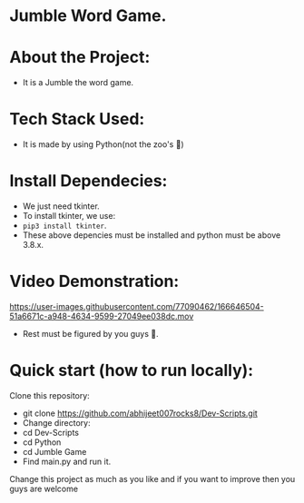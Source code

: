 # Jumble Word Game.

# About the Project:
  - It is a Jumble the word game.

# Tech Stack Used:
  - It is made by using Python(not the zoo's 🥲)

# Install Dependecies:
  - We just need tkinter.
  - To install tkinter, we use:
  -   ``` pip3 install tkinter ```.
  - These above depencies must be installed and python must be above 3.8.x.

# Video Demonstration:

https://user-images.githubusercontent.com/77090462/166646504-51a6671c-a948-4634-9599-27049ee038dc.mov


- Rest must be figured by you guys 🥲.

# Quick start (how to run locally):

Clone this repository:
- git clone https://github.com/abhijeet007rocks8/Dev-Scripts.git
- Change directory:
- cd Dev-Scripts
- cd Python
- cd Jumble Game
- Find main.py and run it.

Change this project as much as you like and if you want to improve then you guys are welcome
